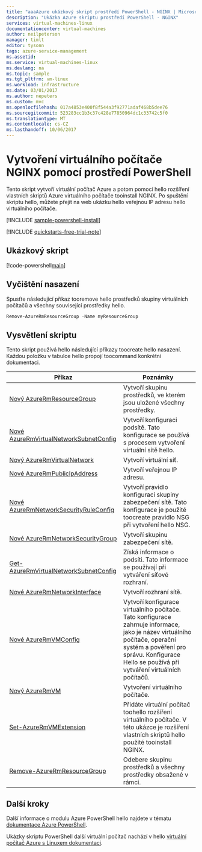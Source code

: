 ```yaml
---
title: "aaaAzure ukázkový skript prostředí PowerShell - NGINX | Microsoft Docs"
description: "Ukázka Azure skriptu prostředí PowerShell - NGINX"
services: virtual-machines-linux
documentationcenter: virtual-machines
author: neilpeterson
manager: timlt
editor: tysonn
tags: azure-service-management
ms.assetid: 
ms.service: virtual-machines-linux
ms.devlang: na
ms.topic: sample
ms.tgt_pltfrm: vm-linux
ms.workload: infrastructure
ms.date: 03/01/2017
ms.author: nepeters
ms.custom: mvc
ms.openlocfilehash: 017a4853e400f8f544a3f92771adaf468b5dee76
ms.sourcegitcommit: 523283cc1b3c37c428e77850964dc1c33742c5f0
ms.translationtype: MT
ms.contentlocale: cs-CZ
ms.lasthandoff: 10/06/2017
---
```

# <a name="create-an-nginx-vm-with-powershell"></a>Vytvoření virtuálního počítače NGINX pomocí prostředí PowerShell

Tento skript vytvoří virtuální počítač Azure a potom pomocí hello rozšíření vlastních skriptů Azure virtuálního počítače tooinstall NGINX. Po spuštění skriptu hello, můžete přejít na web ukázku hello veřejnou IP adresu hello virtuálního počítače.

[!INCLUDE [sample-powershell-install](../../../includes/sample-powershell-install.md)]

[!INCLUDE [quickstarts-free-trial-note](../../../includes/quickstarts-free-trial-note.md)]

## <a name="sample-script"></a>Ukázkový skript

[!code-powershell[main](../../../powershell_scripts/virtual-machine/create-vm-nginx/create-vm-nginx.ps1 "Create VM NGINX")]

## <a name="clean-up-deployment"></a>Vyčištění nasazení 

Spusťte následující příkaz tooremove hello prostředků skupiny virtuálních počítačů a všechny související prostředky hello.

```powershell
Remove-AzureRmResourceGroup -Name myResourceGroup
```

## <a name="script-explanation"></a>Vysvětlení skriptu

Tento skript používá hello následující příkazy toocreate hello nasazení. Každou položku v tabulce hello propojí toocommand konkrétní dokumentaci.

| Příkaz | Poznámky |
|---|---|
| [Nový AzureRmResourceGroup](/powershell/module/azurerm.resources/new-azurermresourcegroup) | Vytvoří skupinu prostředků, ve kterém jsou uložené všechny prostředky. |
| [Nové AzureRmVirtualNetworkSubnetConfig](/powershell/module/azurerm.network/new-azurermvirtualnetworksubnetconfig) | Vytvoří konfiguraci podsítě. Tato konfigurace se používá s procesem vytvoření virtuální sítě hello. |
| [Nový AzureRmVirtualNetwork](/powershell/module/azurerm.network/new-azurermvirtualnetwork) | Vytvoří virtuální síť. |
| [Nové AzureRmPublicIpAddress](/powershell/module/azurerm.network/new-azurermpublicipaddress) | Vytvoří veřejnou IP adresu. |
| [Nové AzureRmNetworkSecurityRuleConfig](/powershell/module/azurerm.network/new-azurermnetworksecurityruleconfig) | Vytvoří pravidlo konfiguraci skupiny zabezpečení sítě. Tato konfigurace je použité toocreate pravidlo NSG při vytvoření hello NSG. |
| [Nové AzureRmNetworkSecurityGroup](/powershell/module/azurerm.network/new-azurermnetworksecuritygroup) | Vytvoří skupinu zabezpečení sítě. |
| [Get-AzureRmVirtualNetworkSubnetConfig](/powershell/module/azurerm.network/get-azurermvirtualnetworksubnetconfig) | Získá informace o podsíti. Tato informace se používají při vytváření síťové rozhraní. |
| [Nové AzureRmNetworkInterface](/powershell/module/azurerm.network/new-azurermnetworkinterface) | Vytvoří rozhraní sítě. |
| [Nové AzureRmVMConfig](/powershell/module/azurerm.compute/new-azurermvmconfig) | Vytvoří konfigurace virtuálního počítače. Tato konfigurace zahrnuje informace, jako je název virtuálního počítače, operační systém a pověření pro správu. Konfigurace Hello se používá při vytváření virtuálních počítačů. |
| [Nový AzureRmVM](/powershell/module/azurerm.compute/new-azurermvm) | Vytvoření virtuálního počítače. |
| [Set-AzureRmVMExtension](/powershell/module/azurerm.compute/set-azurermvmextension) | Přidáte virtuální počítač toohello rozšíření virtuálního počítače. V této ukázce je rozšíření vlastních skriptů hello použité tooinstall NGINX. |
|[Remove-AzureRmResourceGroup](/powershell/module/azurerm.resources/remove-azurermresourcegroup) | Odebere skupinu prostředků a všechny prostředky obsažené v rámci. |

## <a name="next-steps"></a>Další kroky

Další informace o modulu Azure PowerShell hello najdete v tématu [dokumentace Azure PowerShell](/powershell/azure/overview).

Ukázky skriptu PowerShell další virtuální počítač nachází v hello [virtuální počítač Azure s Linuxem dokumentaci](../linux/powershell-samples.md?toc=%2fazure%2fvirtual-machines%2flinux%2ftoc.json).
